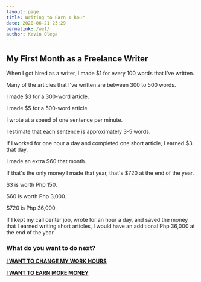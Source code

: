 ```yaml
--- 
layout: page
title: Writing to Earn 1 hour
date: 2020-06-21 23:29
permalink: /we1/ 
author: Kevin Olega 
--- 
```

## My First Month as a Freelance Writer

When I got hired as a writer, I made $1 for every 100 words that I've written.

Many of the articles that I've written are between 300 to 500 words.

I made $3 for a 300-word article.

I made $5 for a 500-word article.

I wrote at a speed of one sentence per minute.

I estimate that each sentence is approximately 3-5 words.

If I worked for one hour a day and completed one short article, I earned $3 that day.

I made an extra $60 that month.

If that's the only money I made that year, that's $720 at the end of the year.

$3 is worth Php 150.

$60 is worth Php 3,000.

$720 is Php 36,000.

If I kept my call center job, wrote for an hour a day, and saved the money that I earned writing short articles, I would have an additional Php 36,000 at the end of the year.

### What do you want to do next?

**[I WANT TO CHANGE MY WORK HOURS](https://callcentertrainingtips.com/weh/)**

**[I WANT TO EARN MORE MONEY](https://callcentertrainingtips.com/wey2/)**



